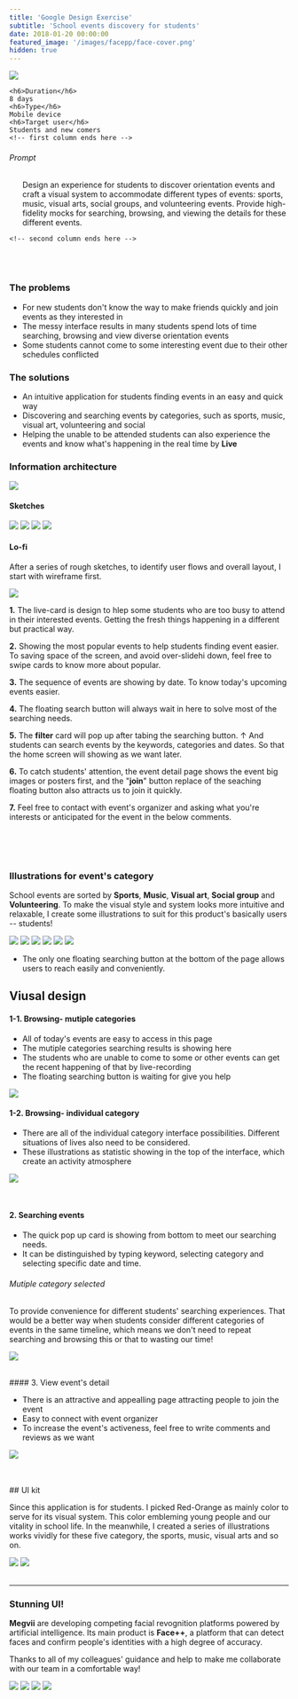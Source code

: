 ```yaml
---
title: 'Google Design Exercise'
subtitle: 'School events discovery for students'
date: 2018-01-20 00:00:00
featured_image: '/images/facepp/face-cover.png'
hidden: true
---
```


<script>
var passwd = prompt("Enter Password : ", "");
if (passwd !== "higoogle") {
  location.href = "/"
}
</script>


<!-- <p class="intro-text"> 

<b>Megvii</b> are developing competing facial revognition platforms powered by artificial intelligence. Its main product is <b>Face++</b>, a platform that can detect faces and confirm people's identities with a high degree of accuracy. </p> -->

![](/images/google/all.png)

<div class="row fit">
  <div class="col-sm-3 col-xs-12">
    <!-- first column starts from here -->
   
    <h6>Duration</h6>
    8 days
    <h6>Type</h6>
    Mobile device
    <h6>Target user</h6>
    Students and new comers
    <!-- first column ends here -->
  </div>
  <div class="col-sm-9 col-xs-12">
    <!-- second column starts from here -->
    <h6>Prompt </h6>
    <ul>
    Design an experience for students to discover orientation events and craft a visual system to accommodate different types of events: sports, music, visual arts, social groups, and volunteering events. Provide high-fidelity mocks for searching, browsing, and viewing the details for these different events.
       </ul>
        
    <!-- second column ends here -->
  </div>
</div> 



<!-- 

###### My Role 

- Solving company problems in the perspective of design.
- Designing and iterating on visuals and UIs for varity of products.
- Collaborating and communicating with the team, PMs and engineers. 

###### Outcomes

- Contributed to live face recognition setup process and the web experience.
- Greatly contributed to the overall visual language by
  - Created a complete set of icons (40+) 
  - Created banners for website on demand while polishing the guideline.
  - Created materials for business presentation and events.

-->

<br>
<br>

### The problems


- For new students don't know the way to make friends quickly and join events as they interested in
- The messy interface results in many students spend lots of time searching, browsing and view diverse orientation events
- Some students cannot come to some interesting event due to their other schedules conflicted

### The solutions

-  An intuitive application for students finding events in an easy and quick way
-  Discovering and searching events by categories, such as sports, music, visual art, volunteering and social
-  Helping the unable to be attended students can also experience the events and know what's happening in the real time by **Live**

### Information architecture

![](/images/google/info-architecture.png)

#### Sketches

<div class="gallery" data-columns="1">
	<img src="/images/google/sketch/1.png">
	<img src="/images/google/sketch/2.png">
	<img src="/images/google/sketch/3.png">
	<img src="/images/google/sketch/4.png">
</div>

#### Lo-fi

After a series of rough sketches, to identify user flows and overall layout, I start with wireframe first. 

![](/images/google/wireframe.png)

**1.** The live-card is design to hlep some students who are too busy to attend in their interested events. Getting the fresh things happening in a different but practical way.

**2.** Showing the most popular events to help students finding event easier. To saving space of the screen, and avoid over-slidehi down, feel free to swipe cards to know more about popular.

**3.**  The sequence of events are showing by date. To know today's upcoming events easier.

**4.**  The floating search button will always wait in here to solve most of the searching needs.

**5.**  The **filter** card will pop up after tabing the searching button. ↑ And students can search events by the keywords, categories and dates. So that the home screen will showing as we want later.

**6.**  To catch students' attention, the event detail page shows the event big images or posters first, and the "**join**" button replace of the seaching floating button also attracts us to join it quickly. 

**7.**  Feel free to contact with event's organizer and asking what you're interests or anticipated for the event in the below comments.

<br>
<br>
<br>

### Illustrations for event's category 

School events are sorted by **Sports**, **Music**, **Visual art**, **Social group** and **Volunteering**. 
To make the visual style and system looks more intuitive and relaxable, I create some illustrations to suit for this product's basically users -- students!  


<div class="gallery" data-columns="3">
	<img src="/images/google/illustrations/main-pic.png">
	<img src="/images/google/illustrations/music-pic.png">
	<img src="/images/google/illustrations/sport-pic.png">
	<img src="/images/google/illustrations/social-pic.png">
	<img src="/images/google/illustrations/visualArt-pic.png">
	<img src="/images/google/illustrations/vol-pic.png">
</div>



- The only one floating searching button at the bottom of the page allows users to reach easily and conveniently.

## Viusal design
#### 1-1. Browsing- mutiple categories

- All of today's events are easy to access in this page
- The mutiple categories searching results is showing here 
- The students who are unable to come to some or other events can get the recent happening of that by live-recording
- The floating searching button is waiting for give you help

![](/images/google/ui/uiui1.png)

#### 1-2. Browsing- individual category

- There are all of the individual category interface possibilities. Different situations of lives also need to be considered. 
- These illustrations as statistic showing in the top of the interface, which create an activity atmosphere  
 
![](/images/google/ui/uiui4.png)

<br>

#### 2. Searching events

- The quick pop up card is showing from bottom to meet our searching needs.
- It can be distinguished by typing keyword, selecting category and selecting specific date and time.

###### Mutiple category selected

To provide convenience for different students' searching experiences. That would be a better way when students consider different categories of events in the same timeline, which means we don't need to repeat searching and browsing this or that to wasting our time!

![](/images/google/ui/uiui2.png)

<br>
#### 3. View event's detail

- There is an attractive and appealling page attracting people to join the event
- Easy to connect with event organizer
- To increase the event's activeness, feel free to write comments and reviews as we want

![](/images/google/ui/uiui3.png)




<br>
<br>
## UI kit

Since this application is for students. I picked Red-Orange as mainly color to serve for its visual system. This color embleming young people and our vitality in school life. In the meanwhile, I created a series of illustrations works vividly for these five category, the sports, music, visual arts and so on. 


<div class="gallery full" data-columns="2">
	<img src="/images/google/uikit1.png">
   <img src="/images/google/uikit2.png">
</div>

<br>
	
---

### Stunning UI! 

<b>Megvii</b> are developing competing facial revognition platforms powered by artificial intelligence. Its main product is <b>Face++</b>, a platform that can detect faces and confirm people's identities with a high degree of accuracy.

Thanks to all of my colleagues' guidance and help to make me collaborate with our team in a comfortable way!

<div class="gallery" data-columns="2">
	<img src="/images/google/gallery/1.jpg">
	<img src="/images/google/gallery/2.jpg">
	<img src="/images/google/gallery/3.jpg">
	<img src="/images/google/gallery/4.jpg">
	
</div>





